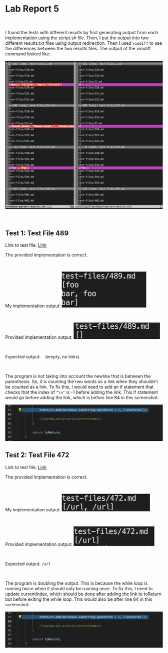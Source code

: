 # Lab Report 5
<br />

I found the tests with different results by first generating output from each implementation using the script.sh file. Then, I put the output into two different results.txt files using output redirection. Then I used `vimdiff` to see the differences between the two results files. The output of the vimdiff command looked like: 

![screenshot](Screenshot5thRprt1.png)

<br />

## Test 1: Test File 489

Link to test file: [Link](https://github.com/nidhidhamnani/markdown-parser/blob/main/test-files/489.html.test)

The provided implementation is correct.

<br />

My implementation output:
![screenshot](Screenshot5thRprt2.png)

<br />

Provided implementation output:
![screenshot](Screenshot5thRprt3.png)

<br />

Expected output: ` ` (empty, no links)

<br />

The program is not taking into account the newline that is between the parenthesis. So, it is counting the two words as a link when they shouldn't be counted as a link. To fix this, I would need to add an if statement that checks that the index of `"\n"` is -1 before adding the link. This if statement would go before adding the link, which is before line 84 in this screenshot:

![screenshot](Screenshot5thRprt4.png)


## Test 2: Test File 472

Link to test file: [Link](https://github.com/nidhidhamnani/markdown-parser/blob/main/test-files/472.html.test)

The provided implementation is correct.

<br />

My implementation output:
![screenshot](Screenshot5thRprt5.png)

<br />

Provided implementation output:
![screenshot](Screenshot5thRprt6.png)

<br />

Expected output: `/url` 

<br />

The program is doubling the output. This is because the while loop is running twice when it should only be running once. To fix this, I need to update currentIndex, which should be done after adding the link to toReturn but before exiting the while loop. This would also be after line 84 in this screenshot:

![screenshot](Screenshot5thRprt4.png)